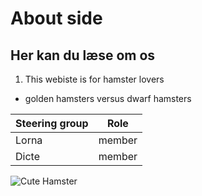 # About side
## Her kan du læse om os
1. This webiste is for hamster lovers
* golden hamsters versus dwarf hamsters

Steering group | Role
---------------|-----
Lorna | member
Dicte | member

![Cute Hamster](https:www.flickr.com/photos/7966453@N06/2096384599)

